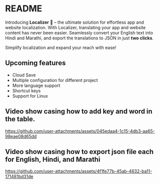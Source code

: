 # README

Introducing **Localizer** 🎊 – the ultimate solution for effortless app and website localization. With Localizer, translating your app and website content has never been easier. Seamlessly convert your English text into Hindi and Marathi, and export the translations to JSON in just **two clicks**. 

Simplify localization and expand your reach with ease!

## Upcoming features
- Cloud Save
- Multiple configuration for different project
- More language support
- Shortcut keys
- Support for Linux

## Video show casing how to add key and word in the table.
https://github.com/user-attachments/assets/045edaa4-1c15-4db3-aa65-98eae08d65dd

## Video show casing how to export json file each for English, Hindi, and Marathi 
https://github.com/user-attachments/assets/4f1fe77b-45ab-4632-ba11-171481bd31de

